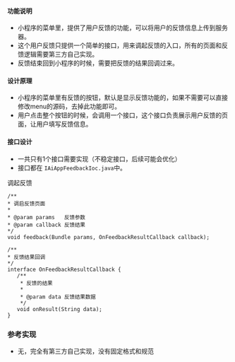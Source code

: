 #### 功能说明
+ 小程序的菜单里，提供了用户反馈的功能，可以将用户的反馈信息上传到服务器。
+ 这个用户反馈只提供一个简单的接口，用来调起反馈的入口，所有的页面和反馈逻辑需要第三方自己实现。
+ 反馈结束回到小程序的时候，需要把反馈的结果回调过来。 

#### 设计原理

+ 小程序的菜单里有反馈的按钮，默认是显示反馈功能的，如果不需要可以直接修改menu的源码，去掉此功能即可。
+ 用户点击整个按钮的时候，会调用一个接口，这个接口负责展示用户反馈的页面，让用户填写反馈信息。
 
#### 接口设计
 
 + 一共只有1个接口需要实现（不稳定接口，后续可能会优化）
 + 接口都在 `IAiAppFeedbackIoc.java`中。
 
调起反馈
 
 ```
/**
 * 调启反馈页面
 *
 * @param params   反馈参数
 * @param callback 反馈结果
 */
void feedback(Bundle params, OnFeedbackResultCallback callback);

/**
 * 反馈结果回调
 */
interface OnFeedbackResultCallback {
    /**
     * 反馈的结果
     *
     * @param data 反馈结果数据
     */
    void onResult(String data);
}
 ```
 
### 参考实现
+ 无，完全有第三方自己实现，没有固定格式和规范
